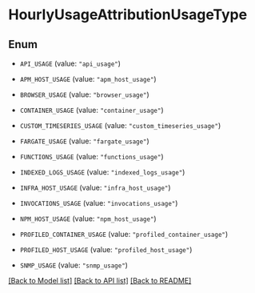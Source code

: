 # HourlyUsageAttributionUsageType

## Enum

- `API_USAGE` (value: `"api_usage"`)

- `APM_HOST_USAGE` (value: `"apm_host_usage"`)

- `BROWSER_USAGE` (value: `"browser_usage"`)

- `CONTAINER_USAGE` (value: `"container_usage"`)

- `CUSTOM_TIMESERIES_USAGE` (value: `"custom_timeseries_usage"`)

- `FARGATE_USAGE` (value: `"fargate_usage"`)

- `FUNCTIONS_USAGE` (value: `"functions_usage"`)

- `INDEXED_LOGS_USAGE` (value: `"indexed_logs_usage"`)

- `INFRA_HOST_USAGE` (value: `"infra_host_usage"`)

- `INVOCATIONS_USAGE` (value: `"invocations_usage"`)

- `NPM_HOST_USAGE` (value: `"npm_host_usage"`)

- `PROFILED_CONTAINER_USAGE` (value: `"profiled_container_usage"`)

- `PROFILED_HOST_USAGE` (value: `"profiled_host_usage"`)

- `SNMP_USAGE` (value: `"snmp_usage"`)

[[Back to Model list]](../README.md#documentation-for-models) [[Back to API list]](../README.md#documentation-for-api-endpoints) [[Back to README]](../README.md)
